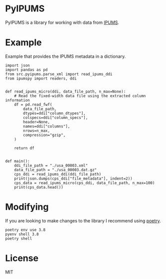 # PyIPUMS

PyIPUMS is a library for working with data from [IPUMS](https://www.ipums.org/).

# Example

Example that provides the IPUMS metadata in a dictionary.
```
import json
import pandas as pd
from src.pyipums.parse_xml import read_ipums_ddi
from ipumspy import readers, ddi


def read_ipums_micro(ddi, data_file_path, n_max=None):
    # Read the fixed-width data file using the extracted column information
    df = pd.read_fwf(
        data_file_path,
        dtypes=ddi["column_dtypes"],
        colspecs=ddi["column_specs"],
        header=None,
        names=ddi["columns"],
        nrows=n_max,
        compression="gzip",
    )

    return df


def main():
    ddi_file_path = "./usa_00003.xml"
    data_file_path = "./usa_00003.dat.gz"
    cps_ddi = read_ipums_ddi(ddi_file_path)
    print(json.dumps(cps_ddi["file_metadata"], indent=2))
    cps_data = read_ipums_micro(cps_ddi, data_file_path, n_max=100)
    print(cps_data.head())
```


# Modifying 

If you are looking to make changes to the library I recommend using [poetry](https://python-poetry.org/docs/).
```
poetry env use 3.8
pyenv shell 3.8
poetry shell
```

# License
MIT
